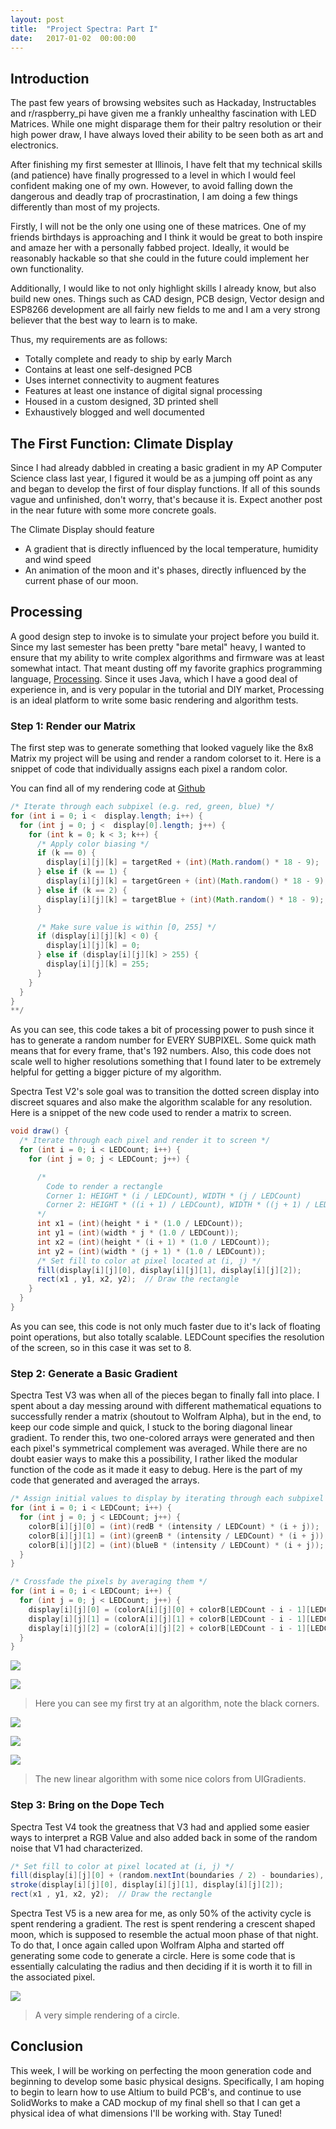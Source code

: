```yaml
---
layout: post
title:  "Project Spectra: Part I"
date:   2017-01-02  00:00:00
---
```


## Introduction

The past few years of browsing websites such as Hackaday, Instructables and
r/raspberry_pi have given me a frankly unhealthy fascination with LED Matrices.
While one might disparage them for their paltry resolution or their high power
draw, I have always loved their ability to be seen both as art and electronics.

After finishing my first semester at Illinois, I have felt that my technical skills
(and patience) have finally progressed to a level in which I would feel confident
making one of my own. However, to avoid falling down the dangerous and deadly trap
of procrastination, I am doing a few things differently than most of my projects.

Firstly, I will not be the only one using one of these matrices. One of my friends
birthdays is approaching and I think it would be great to both inspire and amaze
her with a personally fabbed project. Ideally, it would be reasonably hackable
so that she could in the future could implement her own functionality.

Additionally, I would like to not only highlight skills I already know, but also
build new ones. Things such as CAD design, PCB design, Vector design and ESP8266
development are all fairly new fields to me and I am a very strong believer that
the best way to learn is to make.

Thus, my requirements are as follows:

- Totally complete and ready to ship by early March
- Contains at least one self-designed PCB
- Uses internet connectivity to augment features
- Features at least one instance of digital signal processing
- Housed in a custom designed, 3D printed shell
- Exhaustively blogged and well documented

## The First Function: Climate Display

Since I had already dabbled in creating a basic gradient in my AP Computer
Science class last year, I figured it would be as a jumping off point as any and
began to develop the first of four display functions. If all of this sounds vague
and unfinished, don't worry, that's because it is. Expect another post in the near
future with some more concrete goals.

The Climate Display should feature

- A gradient that is directly influenced by the local temperature, humidity and wind speed
- An animation of the moon and it's phases, directly influenced by the current phase of our moon.

## Processing

A good design step to invoke is to simulate your project before you build it.
Since my last semester has been pretty "bare metal" heavy, I wanted to ensure
that my ability to write complex algorithms and firmware was at least somewhat
intact. That meant dusting off my favorite graphics programming language,
[Processing][processing-site]. Since it uses Java, which I have a good deal of
experience in, and is very popular in the tutorial and DIY market, Processing is
an ideal platform to write some basic rendering and algorithm tests.

### Step 1: Render our Matrix

The first step was to generate something that looked vaguely like the 8x8 Matrix
my project will be using and render a random colorset to it. Here is a snippet
of code that individually assigns each pixel a random color.

You can find all of my rendering code at [Github][github-repo-link]

```java
/* Iterate through each subpixel (e.g. red, green, blue) */
for (int i = 0; i <  display.length; i++) {
  for (int j = 0; j <  display[0].length; j++) {
    for (int k = 0; k < 3; k++) {
      /* Apply color biasing */
      if (k == 0) {
        display[i][j][k] = targetRed + (int)(Math.random() * 18 - 9);
      } else if (k == 1) {
        display[i][j][k] = targetGreen + (int)(Math.random() * 18 - 9);
      } else if (k == 2) {
        display[i][j][k] = targetBlue + (int)(Math.random() * 18 - 9);;
      }

      /* Make sure value is within [0, 255] */
      if (display[i][j][k] < 0) {
        display[i][j][k] = 0;
      } else if (display[i][j][k] > 255) {
        display[i][j][k] = 255;
      }
    }
  }
}
**/
```

As you can see, this code takes a bit of processing power to push since it has to
generate a random number for EVERY SUBPIXEL. Some quick math means that for every
frame, that's 192 numbers. Also, this code does not scale well to higher resolutions something that I found later to be extremely helpful for getting a bigger picture of my algorithm.

Spectra Test V2's sole goal was to transition the dotted screen display into discreet squares and also make the algorithm scalable for any resolution. Here is a snippet of the new code used to render a matrix to screen.

```java
void draw() {
  /* Iterate through each pixel and render it to screen */
  for (int i = 0; i < LEDCount; i++) {
    for (int j = 0; j < LEDCount; j++) {

      /*
        Code to render a rectangle
        Corner 1: HEIGHT * (i / LEDCount), WIDTH * (j / LEDCount)
        Corner 2: HEIGHT * ((i + 1) / LEDCount), WIDTH * ((j + 1) / LEDCount)
      */
      int x1 = (int)(height * i * (1.0 / LEDCount));
      int y1 = (int)(width * j * (1.0 / LEDCount));
      int x2 = (int)(height * (i + 1) * (1.0 / LEDCount));
      int y2 = (int)(width * (j + 1) * (1.0 / LEDCount));      
      /* Set fill to color at pixel located at (i, j) */
      fill(display[i][j][0], display[i][j][1], display[i][j][2]);
      rect(x1 , y1, x2, y2);  // Draw the rectangle
    }
  }
}
```

As you can see, this code is not only much faster due to it's lack of floating
point operations, but also totally scalable. LEDCount specifies the resolution of
the screen, so in this case it was set to 8.

### Step 2: Generate a Basic Gradient

Spectra Test V3 was when all of the pieces began to finally fall into place.
I spent about a day messing around with different mathematical equations to
successfully render a matrix (shoutout to Wolfram Alpha), but in the end, to
keep our code simple and quick, I stuck to the boring diagonal linear gradient.
To render this, two one-colored arrays were generated and then each pixel's symmetrical complement was averaged. While there are no doubt easier ways to make
this a possibility, I rather liked the modular function of the code as it made it
easy to debug. Here is the part of my code that generated and averaged the arrays.

```java
/* Assign initial values to display by iterating through each subpixel */
for (int i = 0; i < LEDCount; i++) {
  for (int j = 0; j < LEDCount; j++) {
    colorB[i][j][0] = (int)(redB * (intensity / LEDCount) * (i + j));
    colorB[i][j][1] = (int)(greenB * (intensity / LEDCount) * (i + j));
    colorB[i][j][2] = (int)(blueB * (intensity / LEDCount) * (i + j));
  }
}

/* Crossfade the pixels by averaging them */
for (int i = 0; i < LEDCount; i++) {
  for (int j = 0; j < LEDCount; j++) {
    display[i][j][0] = (colorA[i][j][0] + colorB[LEDCount - i - 1][LEDCount - j - 1][0]) / 2;
    display[i][j][1] = (colorA[i][j][1] + colorB[LEDCount - i - 1][LEDCount - j - 1][1]) / 2;
    display[i][j][2] = (colorA[i][j][2] + colorB[LEDCount - i - 1][LEDCount - j - 1][2]) / 2;
  }
}
```

![]({{site.baseurl}}/images/SpectraRender/gradient3.png)

![]({{site.baseurl}}/images/SpectraRender/gradient5.png)

> Here you can see my first try at an algorithm, note the black corners.

![]({{site.baseurl}}/images/SpectraRender/gradient10.png)

![]({{site.baseurl}}/images/SpectraRender/gradient11.png)

![]({{site.baseurl}}/images/SpectraRender/gradient12.png)

> The new linear algorithm with some nice colors from UIGradients.

### Step 3: Bring on the Dope Tech

Spectra Test V4 took the greatness that V3 had and applied some easier ways to
interpret a RGB Value and also added back in some of the random noise that V1 had
characterized.

```java
/* Set fill to color at pixel located at (i, j) */
fill(display[i][j][0] + (random.nextInt(boundaries / 2) - boundaries), display[i][j][1] + (random.nextInt(boundaries / 2) - boundaries), display[i][j][2] + (random.nextInt(boundaries / 2) - boundaries));
stroke(display[i][j][0], display[i][j][1], display[i][j][2]);
rect(x1 , y1, x2, y2);  // Draw the rectangle
```


Spectra Test V5 is a new area for me, as only 50% of the activity cycle is spent rendering a gradient. The rest is spent rendering a crescent shaped moon, which
is supposed to resemble the actual moon phase of that night. To do that, I once
again called upon Wolfram Alpha and started off generating some code to generate
a circle. Here is some code that is essentially calculating the radius and then
deciding if it is worth it to fill in the associated pixel.

![]({{site.baseurl}}/images/SpectraRender/Moon1.png)

> A very simple rendering of a circle.

## Conclusion

This week, I will be working on perfecting the moon generation code and beginning
to develop some basic physical designs. Specifically, I am hoping to begin to learn
how to use Altium to build PCB's, and continue to use SolidWorks to make a CAD
mockup of my final shell so that I can get a physical idea of what dimensions I'll
be working with. Stay Tuned!

[github-repo-link]: https://github.com/epellis/Spectra/tree/master/Processing
[processing-site]: https://processing.org/
